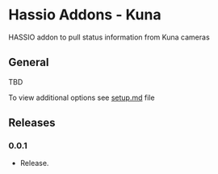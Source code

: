 # Hassio Addons - Kuna

HASSIO addon to pull status information from Kuna cameras

## General

TBD

To view additional options see [setup.md](https://github.com/HITChris/hassio-addons/blob/master/Kuna/setup.md) file

## Releases

### 0.0.1

- Release.